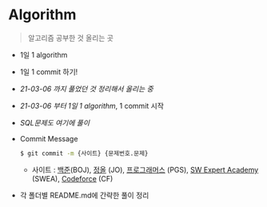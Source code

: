 # Algorithm

> 알고리즘 공부한 것 올리는 곳

- 1일 1 algorithm
- 1일 1 commit 하기!



- *21-03-06 까지 풀었던 것 정리해서 올리는 중*

- *21-03-06 부터 1일 1 algorithm*, 1 commit 시작

- *SQL문제도 여기에 풀이*

- Commit Message 

  ```bash
  $ git commit -m {사이트} {문제번호.문제}
  ```
  - 사이트 : [백준](https://www.acmicpc.net/)(BOJ), [정올](http://www.jungol.co.kr/) (JO), [프로그래머스](https://programmers.co.kr/) (PGS), [SW Expert Academy](https://swexpertacademy.com/main/main.do) (SWEA), [Codeforce](https://codeforces.com/) (CF)

- 각 폴더별 README.md에 간략한 풀이 정리

